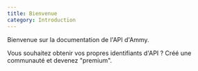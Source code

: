 ```yaml
---
title: Bienvenue
category: Introduction
---
```


Bienvenue sur la documentation de l'API d'Ammy.

Vous souhaitez obtenir vos propres identifiants d'API ? Créé une communauté et devenez "premium".

